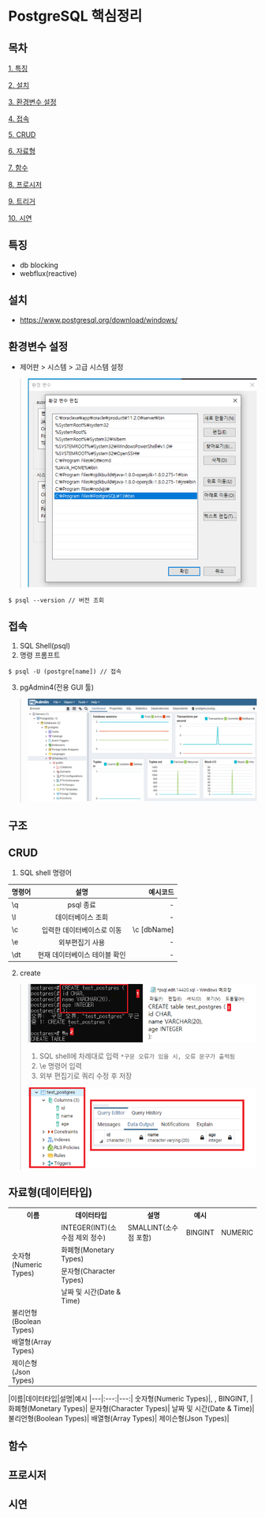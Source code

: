 # PostgreSQL 핵심정리
## 목차
[1. 특징](#특징)

[2. 설치](#설치)

[3. 환경변수 설정](#환경변수-설정)

[4. 접속](#접속)

[5. CRUD](#CRUD)

[6. 자료형](#자료형)

[7. 함수](#함수)

[8. 프로시저](#프로시저)

[9. 트리거](#트리거)

[10. 시연](#시연)
## 특징
- db blocking
- webflux(reactive)
## 설치
- https://www.postgresql.org/download/windows/
## 환경변수 설정
- 제어판 > 시스템 > 고급 시스템 설정
> ![ex_screen](images/psql.png)
```
$ psql --version // 버전 조회
```
## 접속
1. SQL Shell(psql)
2. 명령 프롬프트
```
$ psql -U (postgre[name]) // 접속
```
3. pgAdmin4(전용 GUI 툴)
> ![ex_screen](images/psql4.png)
## 구조

## CRUD
1. SQL shell 명령어

| 명령어 | 설명 | 예시코드 |
|---|:---:|---:|
\q | psql 종료 | - |
\l | 데이터베이스 조회 | - |
\c | 입력한 데이터베이스로 이동 | \c [dbName] |
\e | 외부편집기 사용 | - |
\dt | 현재 데이터베이스 테이블 확인 | - |

2. create
> ![ex_screen](images/psql2.png)
> 1) SQL shell에 차례대로 입력 `*구문 오류가 있을 시, 오류 문구가 출력됨`
> 2) \e 명령어 입력
> 3) 외부 편집기로 쿼리 수정 후 저장
> 
> ![ex_screen](images/psql3.png)
> 

## 자료형(데이터타입)
<table>
  <tr>
    <th>이름</th>
    <th>데이터타입</th>
    <th>설명</th>
    <th>예시</th>
  </tr>
  <tr>
    <td rowspan=4>숫자형(Numeric Types)</td>
    <td>INTEGER(INT)(소수점 제외 정수)</td>
    <td>SMALLINT(소수점 포함)</td>
    <td>BINGINT</td>
    <td>NUMERIC</td>
  </tr>
  <tr><td>화폐형(Monetary Types)</td></tr>
  <tr><td>문자형(Character Types)</td></tr>
  <tr><td>날짜 및 시간(Date & Time)</td></tr>
  <tr><td>불리언형(Boolean Types)</td></tr>
  <tr><td>배열형(Array Types)</td></tr>
  <tr><td>제이슨형(Json Types)</td></tr>
</table>



|이름|데이터타입|설명|예시
|---|:---:|---:|
숫자형(Numeric Types)|, , BINGINT, |
화폐형(Monetary Types)|
문자형(Character Types)|
날짜 및 시간(Date & Time)|
불리언형(Boolean Types)|
배열형(Array Types)|
제이슨형(Json Types)|


## 함수
## 프로시저
## 시연
